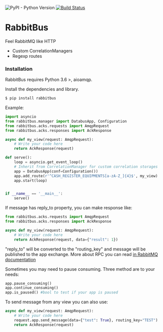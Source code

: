 ![PyPI - Python Version](https://img.shields.io/pypi/pyversions/rabbitbus)
[![Build Status](https://travis-ci.org/shadrus/rabbitbus.svg?branch=master)](https://travis-ci.org/shadrus/rabbitbus)
# RabbitBus

Feel RabbitMQ like HTTP

  - Custom CorrelationManagers
  - Regexp routes


### Installation

RabbitBus requires Python 3.6 >, aioamqp.

Install the dependencies and library.

```sh
$ pip install rabbitbus
```

Example:

```python
import asyncio
from rabbitbus.manager import DatabusApp, Configuration
from rabbitbus.acks.requests import AmqpRequest
from rabbitbus.acks.responses import AckResponse

async def my_view(request: AmqpRequest):
    # Write your code here
    return AckResponse(request)

def serve():
    loop = asyncio.get_event_loop()
    # Inherit from CorrelationManager for custom correlation storages
    app = DatabusApp(conf=Configuration())
    app.add_route(r'^CASH_REGISTER_EQUIPMENTS[a-zA-Z_]{4}$', my_view)
    app.start(loop)


if __name__ == '__main__':
    serve()
```

If message has reply_to property, you can make response like:

```python
from rabbitbus.acks.requests import AmqpRequest
from rabbitbus.acks.responses import AckResponse

async def my_view(request: AmqpRequest):
    # Write your code here
    return AckResponse(request, data={"result": 1})
```

"reply_to" will be converted to the "routing_key" and message will be published to the app exchange.
More about RPC you can read [in RabbitMQ documentation](https://www.rabbitmq.com/tutorials/tutorial-six-python.html)

Sometimes you may need to pause consuming.
Three method are to your needs:

```python
app.pause_consuming()
app.continue_consuming()
app.is_paused() #bool to test if your app is paused
```

To send message from any view you can also use:
```python
async def my_view(request: AmqpRequest):
    # Write your code here
    request.app.send_message(data={"test": True}, routing_key="TEST")
    return AckResponse(request)
```